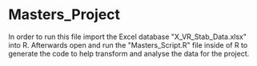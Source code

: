 # Masters_Project
In order to run this file import the Excel database "X_VR_Stab_Data.xlsx" into R. Afterwards open and run the "Masters_Script.R" file inside of R to generate the code to help transform and analyse the data for the project.   
